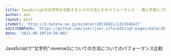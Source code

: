 ```yaml
---
title: JavaScriptの文字列を反転する１０の方法とそのパフォーマンス - 風と宇宙とプログラム
author: azu
layout: post
itemUrl: 'http://d.hatena.ne.jp/mindcat/20110821/1313946427'
editJSONPath: 'https://github.com/jser/jser.info/edit/gh-pages/data/2011/08/index.json'
date: '2011-08-10T19:50:00Z'
---
```

JavaScriptで"文字列".reverse()についての方法についてのパフォーマンス比較
